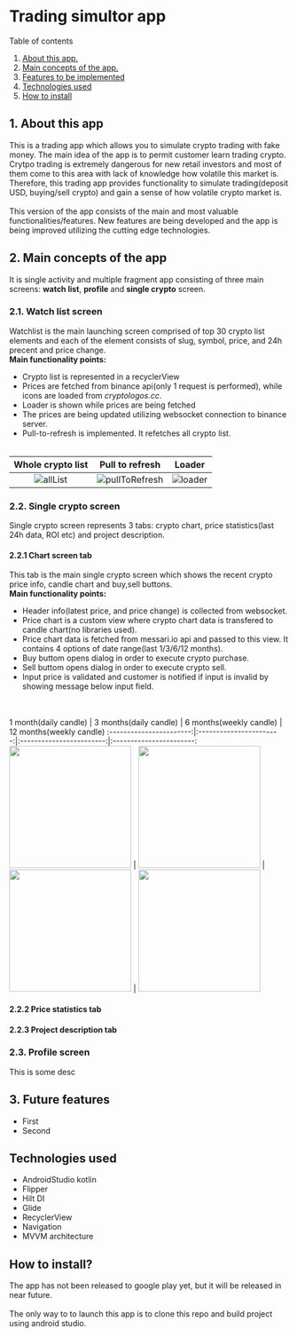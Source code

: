# Trading simultor app

Table of contents
1. [ About this app. ](#desc)
2. [ Main concepts of the app. ](#main_concepts)
3. [ Features to be implemented ](#future_features)
4. [ Technologies used ](#technologies)
5. [ How to install ](#installation)

<a name="desc"></a>
## 1. About this app
This is a trading app which allows you to simulate crypto trading with fake money.
The main idea of the app is to permit customer learn trading crypto.
Crytpo trading is extremely dangerous for new retail investors and most of them come to this area with lack of knowledge how volatile this market is.
Therefore, this trading app provides functionality to simulate trading(deposit USD, buying/sell crypto) and gain a sense of how volatile crypto market is.</br></br>
This version of the app consists of the main and most valuable functionalities/features. 
New features are being developed and the app is being improved utilizing the cutting edge technologies.

<a name="main_concepts"></a>
## 2. Main concepts of the app
It is single activity and multiple fragment app consisting of three main screens: **watch list**, **profile** and **single crypto** screen.

### 2.1. Watch list screen
Watchlist is the main launching screen comprised of top 30 crypto list elements and each of the element consists of slug, symbol, price, and 24h precent and price change.</br>
**Main functionality points:**
  * Crypto list is represented in a recyclerView 
  * Prices are fetched from binance api(only 1 request is performed), while icons are loaded from *cryptologos.cc*.
  * Loader is shown while prices are being fetched
  * The prices are being updated utilizing websocket connection to binance server.
  * Pull-to-refresh is implemented. It refetches all crypto list.
</br></br>

 Whole crypto list            |        Pull to refresh      |  Loader 
:------------------------:|:------------------------:|:---------------------:
![allList](https://user-images.githubusercontent.com/57877668/153886934-1aafd94f-a442-4d88-ae26-1b3480754b54.gif) | ![pullToRefresh](https://user-images.githubusercontent.com/57877668/153887154-5d91ea31-7872-4e7b-9965-9e6ea1011da1.gif) | ![loader](https://user-images.githubusercontent.com/57877668/153886814-99b9d39d-c8cf-4583-a4e9-62ab6015799e.gif)

### 2.2. Single crypto screen
Single crypto screen represents 3 tabs: crypto chart, price statistics(last 24h data, ROI etc) and project description.</br>

#### 2.2.1 Chart screen tab
This tab is the main single crypto screen which shows the recent crypto price info, candle chart and buy,sell buttons.</br>
**Main functionality points:**
* Header info(latest price, and price change) is collected from websocket.
* Price chart is a custom view where crypto chart data is transfered to candle chart(no libraries used).
* Price chart data is fetched from messari.io api and passed to this view. It contains 4 options of date range(last 1/3/6/12 months).
* Buy buttom opens dialog in order to execute crypto purchase.
* Sell buttom opens dialog in order to execute crypto sell.
* Input price is validated and customer is notified if input is invalid by showing message below input field.

</br></br>
 1 month(daily candle)  |  3 months(daily candle) |  6 months(weekly candle) | 12 months(weekly candle) 
:-----------------------:|:-----------------------:|:------------------------:|:-----------------------:
<img src="https://user-images.githubusercontent.com/57877668/153913533-8ef36a19-97d0-466b-91d9-d93f0f1dfd0e.png" width="220"/> | <img src="https://user-images.githubusercontent.com/57877668/153913569-2aca0494-6d5c-4856-a0a7-96384091c326.png" width="220"/> | <img src="https://user-images.githubusercontent.com/57877668/153913591-18110e02-8b2c-4eb6-b53b-1c274b0d79cd.png" width="220"/> | <img src="https://user-images.githubusercontent.com/57877668/153913630-ef04ac6c-7597-4217-89a0-cb6fb9120a73.png" width="220"/>

#### 2.2.2 Price statistics tab
#### 2.2.3 Project description tab

### 2.3. Profile screen
This is some desc

<a name="future_features"></a>
## 3. Future features
- First
- Second

<a name="technologies"></a>
## Technologies used
* AndroidStudio kotlin
* Flipper
* Hilt DI
* Glide
* RecyclerView
* Navigation
* MVVM architecture

## How to install?
The app has not been released to google play yet, but it will be released in near future.</br></br>
The only way to to launch this app is to clone this repo and build project using android studio.
